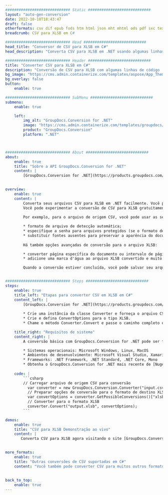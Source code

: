 ```yaml
---
############################# Static ############################
layout: "auto-gen-conversion"
date: 2022-10-18T18:43:47
draft: false
otherformats: csv dif epub fods htm html json mht mhtml ods pdf sxc tex tsv xlam xls xlsb xlsm xlsx xlt xltm xltx xml xps
breadcrumb: CSV para XLSB em C#

############################# Head ############################
head_title: "Conversor de CSV para XLSB em C#"
head_description: "Converta CSV para XLSB em .NET usando algumas linhas de código. Use a API de conversão de documentos do GroupDocs para converter mais de 160 formatos de arquivo."

############################# Header ############################
title: "Converter CSV para XLSB em C#"
description: "Conversão de CSV para XLSB com algumas linhas de código .NET"
bg_image: "https://cms.admin.containerize.com/templates/aspose/App_Themes/V3/images/bg/header1.png"
bg_overlay: false
button:
    enable: true

############################# SubMenu ############################
submenu:
    enable: true

    left:
        img_alt: "GroupDocs.Conversion for .NET"
        image: "https://cms.admin.containerize.com/templates/groupdocs/images/product-logos/90x90-noborder/groupdocs-conversion-net.png"
        product: "GroupDocs.Conversion"
        platform: ".NET"



############################# About ############################
about:
    enable: true
    title: "Sobre a API GroupDocs.Conversion for .NET"
    content: |
        [GroupDocs.Conversion for .NET](https://products.groupdocs.com/conversion/net/) pode ser usado para converter Microsoft Word, Excel, PowerPoint, PDF, Visio e outros formatos. GroupDocs.Conversion é uma API independente que é adequada para sistemas internos e de back-end onde é necessário alto desempenho. Não depende de nenhum software como Microsoft ou Open Office.
    

overview:
    enable: true
    content: |
        Converta seus arquivos CSV para XLSB em .NET facilmente. Você pode usar apenas algumas linhas de código C# em qualquer plataforma de sua escolha, como - Windows, Linux, macOS.
        Você pode experimentar a conversão de CSV para XLSB gratuitamente e avaliar a qualidade dos resultados da conversão. Juntamente com cenários de conversão de arquivo simples, você pode tentar opções mais avançadas para carregar o arquivo de origem CSV e para salvar o resultado de saída XLSB. 
        
        Por exemplo, para o arquivo de origem CSV, você pode usar as seguintes opções de carregamento:

        * formato de arquivo de detecção automática;
        * especifique a senha para arquivos protegidos (se o formato de arquivo suportar);
        * substituir fontes ausentes para preservar a aparência do documento.
        
        Há também opções avançadas de conversão para o arquivo XLSB:

        * converter página específica do documento ou intervalo de páginas;
        * adicione uma marca d'água ao arquivo XLSB convertido e muito mais.

        Quando a conversão estiver concluída, você pode salvar seu arquivo XLSB no caminho do arquivo local ou em qualquer armazenamento de terceiros, como FTP, Amazon S3, Google Drive, Dropbox etc. Observe - para converter CSV para {{ TO}} não há necessidade de nenhum software adicional instalado - como MS Office, Open Office, Adobe Acrobat Reader etc.


############################# Steps ############################
steps:
    enable: true
    title_left: "Etapas para converter CSV em XLSB em C#"
    content_left: |
        [GroupDocs.Conversion for .NET](https://products.groupdocs.com/conversion/net/) torna mais fácil para os desenvolvedores converter um arquivo CSV para XLSB com algumas linhas de código.
        
        * Crie uma instância da classe Converter e forneça o arquivo CSV com o caminho completo
        * Crie e defina ConvertOptions para o tipo XLSB.
        * Chame o método Converter.Convert e passe o caminho completo e o formato (XLSB) como parâmetro

    title_right: "Requisitos de sistema"
    content_right: |
        A conversão básica com GroupDocs.Conversion for .NET pode ser feita em apenas algumas etapas simples. Nossas APIs são suportadas em todas as principais plataformas e sistemas operacionais. Antes de executar o código abaixo, certifique-se de ter os seguintes pré-requisitos instalados em seu sistema.

        * Sistemas operacionais: Microsoft Windows, Linux, MacOS
        * Ambientes de desenvolvimento: Microsoft Visual Studio, Xamarin, MonoDevelop
        * Frameworks: .NET Framework, .NET Standard, .NET Core, Mono
        * Obtenha o GroupDocs.Conversion for .NET mais recente de [Nuget](https://www.nuget.org/packages/groupdocs.conversion)
         
    code: |
        ```csharp    
        // Carregar arquivo de origem CSV para conversão
          var converter = new GroupDocs.Conversion.Converter("input.csv");
          // Preparar opções de conversão para o formato de destino XLSB
          var convertOptions = converter.GetPossibleConversions()["xlsb"].ConvertOptions;
          // Converter para o formato XLSB
          converter.Convert("output.xlsb", convertOptions);
        ```

demos:
    enable: true
    title: "CSV para XLSB Demonstração ao vivo"
    content: |
       Converta CSV para XLSB agora visitando o site [GroupDocs.Conversion App](https://products.groupdocs.app/conversion/family). A demonstração online tem as seguintes vantagens
          

more_formats:
    enable: true
    title: "Outras conversões de CSV suportadas em C#"
    content: "Você também pode converter CSV para muitos outros formatos de arquivo. Por favor, veja a lista abaixo."
       
       
back_to_top:
    enable: true
---
```


